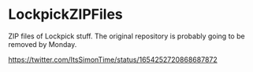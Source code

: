 # LockpickZIPFiles
ZIP files of Lockpick stuff. The original repository is probably going to be removed by Monday.

https://twitter.com/ItsSimonTime/status/1654252720868687872

